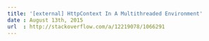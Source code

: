 ```yaml
---
title: '[external] HttpContext In A Multithreaded Environment'
date : August 13th, 2015
url  : http://stackoverflow.com/a/12219078/1066291
---
```

